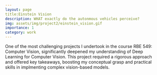 ```yaml
---
layout: page
title:Einstein Vision
description: WHAT exactly do the autonmous vehicles perceive? 
img: assets/img/project2/einstein_vision.gif
importance: 1
category: work
---
```


One of the most challenging projects I undertook in the course RBE 549: Computer Vision, significantly deepened my understanding of 
Deep Learning for Computer Vision. This project required a rigorous approach and offered key takeaways, boosting my conceptual grasp and 
practical skills in implmenting complex vision-based models.